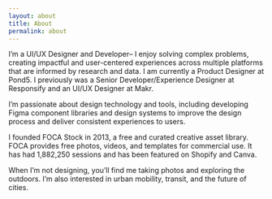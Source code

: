 ```yaml
---
layout: about
title: About
permalink: about
---
```


I’m a UI/UX Designer and Developer– I enjoy solving complex problems, creating impactful and user-centered experiences across multiple platforms that are informed by research and data. I am currently a Product Designer at Pond5. I previously was a Senior Developer/Experience Designer at Responsify and an UI/UX Designer at Makr.

I’m passionate about design technology and tools, including developing Figma component libraries and design systems to improve the design process and deliver consistent experiences to users.

I founded FOCA Stock in 2013, a free and curated creative asset library. FOCA provides free photos, videos, and templates for commercial use. It has had 1,882,250 sessions and has been featured on Shopify and Canva.

When I’m not designing, you’ll find me taking photos and exploring the outdoors. I’m also interested in urban mobility, transit, and the future of cities.